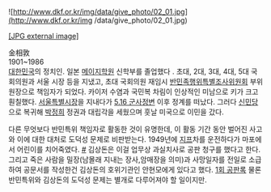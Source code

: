 ![http://www.dkf.or.kr/img/data/give_photo/02_01.jpg](http://www.dkf.or.kr/img
/data/give_photo/02_01.jpg)

[[JPG external image]](http://www.dkf.or.kr/img/data/give_photo/02_01.jpg)

金相敦  
1901~1986  
[대한민국](%EB%8C%80%ED%95%9C%EB%AF%BC%EA%B5%AD.md)의 정치인. 일본 [메이지학원](%EB%A9%94%EC%9D%B4%EC%A7%80%20%ED%95%99%EC%9B%90.md) 신학부를 졸업했다 . 초대,
2대, 3대, 4대, 5대 국회의원과 서울 시장 등을 지냈고, 초대 국회의원 재임시 [반민족행위특별조사위원회](%EB%B0%98%EB%AF%BC%EC%A1%B1%ED%96%89%EC%9C%84%ED%8A%B9%EB%B3%84%EC%A1%B0%EC%82%AC%EC%9C%84%EC%9B%90%ED%9A%8C.md) 부위원장으로 책임자가 되었다. 카이저 수염과 국민복 차림이 인상적인 미남으로 키가 크고 훤칠했다.
[서울특별시장](%EC%84%9C%EC%9A%B8%ED%8A%B9%EB%B3%84%EC%8B%9C%EC%9E%A5.md)을 지내다가
[5.16 군사정변](5.16%20%EA%B5%B0%EC%82%AC%EC%A0%95%EB%B3%80.md) 이후 정계를 떠났다. 그러다
[신민당](%EC%8B%A0%EB%AF%BC%EB%8B%B9%281967%EB%85%84%29.md)으로 복귀해
[박정희](%EB%B0%95%EC%A0%95%ED%9D%AC.md) 정권과 대립각을 세웠으며 훗날 미국으로 이민을 갔다.

다른 무엇보다 반민특위 책임자로 활동한 것이 유명한데, 이 활동 기간 동안 벌어진 사고와 이에 대한 대처로 도덕성 문제로 비판받는다.
1949년에 [지프](%EC%A7%80%ED%94%84.md)차를 운전하다가 마포에서 어린이를 치어죽였다.
[#](http://www.history.go.kr/url.jsp?ID=NIKH.DB-dh_011_1949_04_16_0100) 김상돈은
이걸 업무상 과실치사로 공판 청구를 했다고 한다. 그리고 죽은 사람을 밀장(남몰래 지내는 장사,암매장을 의미)과 사망일자를 전일로 소급하여
공문서를 작성한건 김상돈의 호위기관인 안현모에게 있다고 했다. [1회
공판록](http://www.history.go.kr/url.jsp?ID=NIKH.DB-dh_015_1949_12_20_0060) 물론
반민특위와 김상돈의 도덕성 문제는 별개로 다루어져야 할 일이지만.

